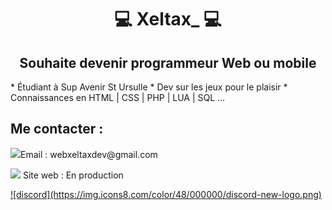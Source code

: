 <h1 align="center">💻 Xeltax_ 💻</h1>

<h2 align="center">Souhaite devenir programmeur Web ou mobile</h2>
* Étudiant à Sup Avenir St Ursulle  
* Dev sur les jeux pour le plaisir  
* Connaissances en HTML | CSS | PHP | LUA | SQL ...  

<h2>Me contacter :</h2>
<p><img src="https://img.icons8.com/color/16/000000/gmail--v1.png"/>Email : webxeltaxdev@gmail.com</p>
<p><img src="https://img.icons8.com/fluency/16/000000/web.png"/> Site web : En production</p>
<a href="https://discord.gg/VqEm6UmSXt">![discord](https://img.icons8.com/color/48/000000/discord-new-logo.png)</a>